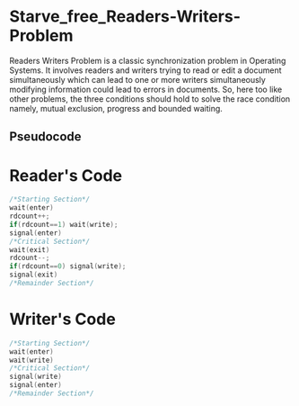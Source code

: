 # Starve_free_Readers-Writers-Problem
Readers Writers Problem is a classic synchronization problem in Operating Systems. It involves readers and writers trying to read or edit a document simultaneously which can lead to one or more writers simultaneously modifying information could lead to errors in documents. So, here too like other problems, the three conditions should hold to solve the race condition namely, mutual exclusion, progress and bounded waiting.
## Pseudocode
# Reader's Code
```cpp
/*Starting Section*/
wait(enter)
rdcount++;
if(rdcount==1) wait(write);
signal(enter)
/*Critical Section*/
wait(exit)
rdcount--;
if(rdcount==0) signal(write);
signal(exit)
/*Remainder Section*/
```
# Writer's Code
```cpp
/*Starting Section*/
wait(enter)
wait(write)
/*Critical Section*/
signal(write)
signal(enter)
/*Remainder Section*/
```
